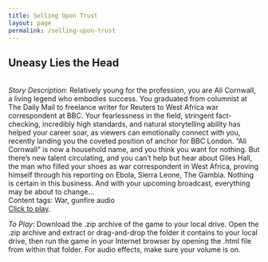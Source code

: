 ```yaml
---
title: Selling Upon Trust
layout: page
permalink: /selling-upon-trust
---
```


## Uneasy Lies the Head
\
_Story Description_: Relatively young for the profession, you are Ali Cornwall, a living legend who embodies success. You graduated from columnist at The Daily Mail to freelance writer for Reuters to West Africa war correspondent at BBC. Your fearlessness in the field, stringent fact-checking, incredibly high standards, and natural storytelling ability has helped your career soar, as viewers can emotionally connect with you, recently landing you the coveted position of anchor for BBC London. “Ali Cornwall” is now a household name, and you think you want for nothing. But there’s new talent circulating, and you can’t help but hear about Giles Hall, the man who filled your shoes as war correspondent in West Africa, proving himself through his reporting on Ebola, Sierra Leone, The Gambia. Nothing is certain in this business. And with your upcoming broadcast, everything may be about to change...\
Content tags: War, gunfire audio
\
<a href="" target="_blank">Click to play</a>.


_To Play_: Download the .zip archive of the game to your local drive. Open the .zip archive and extract or drag-and-drop the folder it contains to your local drive, then run the game in your Internet browser by opening the .html file from within that folder. For audio effects, make sure your volume is on.
